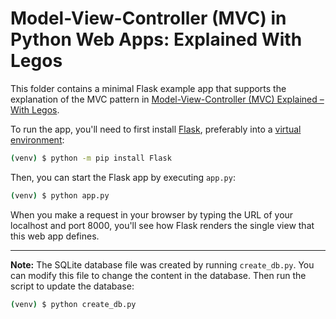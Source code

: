 # Model-View-Controller (MVC) in Python Web Apps: Explained With Legos

This folder contains a minimal Flask example app that supports the explanation of the MVC pattern in [Model-View-Controller (MVC) Explained – With Legos](https://realpython.com/lego-model-view-controller-python/).

To run the app, you'll need to first install [Flask](https://flask.palletsprojects.com/), preferably into a [virtual environment](https://realpython.com/python-virtual-environments-a-primer/):

```sh
(venv) $ python -m pip install Flask
```

Then, you can start the Flask app by executing `app.py`:

```sh
(venv) $ python app.py
```

When you make a request in your browser by typing the URL of your localhost and port 8000, you'll see how Flask renders the single view that this web app defines.

---

**Note:** The SQLite database file was created by running `create_db.py`. You can modify this file to change the content in the database. Then run the script to update the database:

```sh
(venv) $ python create_db.py
```


